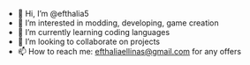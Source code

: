 - 👋 Hi, I’m @efthalia5
- 👀 I’m interested in modding, developing, game creation
- 🌱 I’m currently learning coding languages
- 💞️ I’m looking to collaborate on projects
- 📫 How to reach me: efthaliaellinas@gmail.com for any offers

<!---
efthalia5/efthalia5 is a ✨ special ✨ repository because its `README.md` (this file) appears on your GitHub profile.
You can click the Preview link to take a look at your changes.
--->
